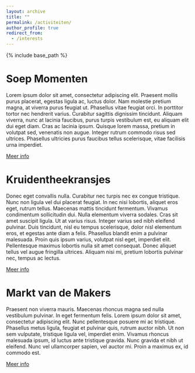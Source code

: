 ```yaml
---
layout: archive
title: ""
permalink: /activiteiten/
author_profile: true
redirect_from:
  - /interests
---
```


{% include base_path %}
  
Soep Momenten
======
Lorem ipsum dolor sit amet, consectetur adipiscing elit. Praesent mollis purus placerat, egestas ligula ac, luctus dolor. Nam molestie pretium magna, at viverra purus feugiat ut. Phasellus vitae feugiat orci. In porttitor tortor nec hendrerit varius. Curabitur sagittis dignissim tincidunt. Aliquam viverra, nunc at lacinia faucibus, purus turpis vestibulum est, eu aliquam elit dui eget diam. Cras ac lacinia ipsum. Quisque lorem massa, pretium in volutpat sed, venenatis non augue. Integer rutrum commodo risus sed ultrices. Phasellus ultricies purus faucibus tellus scelerisque, vitae facilisis urna imperdiet.

[Meer info](files/Soep.pdf)

Kruidentheekransjes
======
Donec eget convallis nulla. Curabitur nec turpis nec ex congue tristique. Nunc non ligula vel dui placerat feugiat. In nec nisi lobortis, aliquet eros eget, rutrum tellus. Maecenas mattis tincidunt fermentum. Vivamus condimentum sollicitudin dui. Nulla elementum viverra sodales. Cras sit amet suscipit ligula. Ut at varius risus. Integer varius sed nibh eleifend pulvinar. Duis tincidunt, nisl eu tempus scelerisque, dolor nisl elementum eros, et egestas ante diam a felis. Phasellus blandit enim a pulvinar malesuada. Proin quis ipsum varius, volutpat nisl eget, imperdiet elit. Pellentesque maximus lobortis nulla sit amet consequat. Donec aliquet tellus vel augue fringilla ultrices. Aliquam nisi mi, pretium lobortis pulvinar nec, tempus ac lectus.

[Meer info](files/Thee.pdf)

Markt van de Makers
======
Praesent non viverra mauris. Maecenas rhoncus magna sed nulla vestibulum pulvinar. In eget fermentum felis. Lorem ipsum dolor sit amet, consectetur adipiscing elit. Nunc pellentesque posuere mi ac tristique. Phasellus metus ligula, feugiat et pulvinar quis, rutrum auctor nibh. Ut non sem vulputate, tristique ligula vel, imperdiet enim. Vivamus rhoncus malesuada ipsum, id luctus ante tristique gravida. Nunc gravida et nibh ut eleifend. Nunc vel ullamcorper sapien, vel auctor mi. Proin a maximus ex, id commodo est.

[Meer info](files/Markt.pdf)

